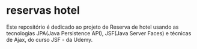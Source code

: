 # reservas hotel
Este repositório é dedicado ao projeto de Reserva de hotel usando as tecnologias JPA(Java Persistence API), JSF(Java Server Faces) e técnicas de Ajax, do curso JSF - da Udemy.


